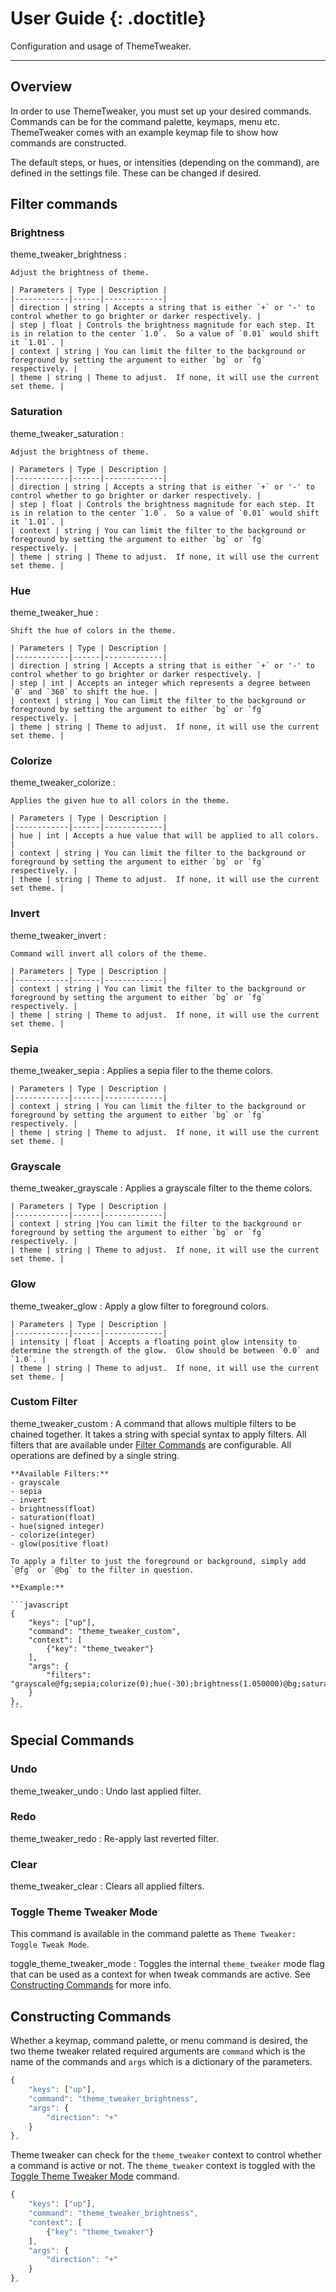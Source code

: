 # User Guide {: .doctitle}
Configuration and usage of ThemeTweaker.

---

## Overview
In order to use ThemeTweaker, you must set up your desired commands.  Commands can be for the command palette, keymaps, menu etc.  ThemeTweaker comes with an example keymap file to show how commands are constructed.

The default steps, or hues, or intensities (depending on the command), are defined in the settings file.  These can be changed if desired.

## Filter commands

### Brightness

theme_tweaker_brightness
: 

    Adjust the brightness of theme.

    | Parameters | Type | Description |
    |------------|------|-------------|
    | direction | string | Accepts a string that is either `+` or '-' to control whether to go brighter or darker respectively. |
    | step | float | Controls the brightness magnitude for each step. It is in relation to the center `1.0`.  So a value of `0.01` would shift it `1.01`. |
    | context | string | You can limit the filter to the background or foreground by setting the argument to either `bg` or `fg` respectively. |
    | theme | string | Theme to adjust.  If none, it will use the current set theme. |

### Saturation
theme_tweaker_saturation
: 

    Adjust the brightness of theme.

    | Parameters | Type | Description |
    |------------|------|-------------|
    | direction | string | Accepts a string that is either `+` or '-' to control whether to go brighter or darker respectively. |
    | step | float | Controls the brightness magnitude for each step. It is in relation to the center `1.0`.  So a value of `0.01` would shift it `1.01`. |
    | context | string | You can limit the filter to the background or foreground by setting the argument to either `bg` or `fg` respectively. |
    | theme | string | Theme to adjust.  If none, it will use the current set theme. |

### Hue
theme_tweaker_hue
: 

    Shift the hue of colors in the theme.

    | Parameters | Type | Description |
    |------------|------|-------------|
    | direction | string | Accepts a string that is either `+` or '-' to control whether to go brighter or darker respectively. |
    | step | int | Accepts an integer which represents a degree between `0` and `360` to shift the hue. |
    | context | string | You can limit the filter to the background or foreground by setting the argument to either `bg` or `fg` respectively. |
    | theme | string | Theme to adjust.  If none, it will use the current set theme. |

### Colorize
theme_tweaker_colorize
: 

    Applies the given hue to all colors in the theme.

    | Parameters | Type | Description |
    |------------|------|-------------|
    | hue | int | Accepts a hue value that will be applied to all colors. |
    | context | string | You can limit the filter to the background or foreground by setting the argument to either `bg` or `fg` respectively. |
    | theme | string | Theme to adjust.  If none, it will use the current set theme. |

### Invert
theme_tweaker_invert
: 

    Command will invert all colors of the theme.

    | Parameters | Type | Description |
    |------------|------|-------------|
    | context | string | You can limit the filter to the background or foreground by setting the argument to either `bg` or `fg` respectively. |
    | theme | string | Theme to adjust.  If none, it will use the current set theme. |

### Sepia
theme_tweaker_sepia
: 
    Applies a sepia filer to the theme colors.

    | Parameters | Type | Description |
    |------------|------|-------------|
    | context | string | You can limit the filter to the background or foreground by setting the argument to either `bg` or `fg` respectively. |
    | theme | string | Theme to adjust.  If none, it will use the current set theme. |

### Grayscale
theme_tweaker_grayscale
: 
   Applies a grayscale filter to the theme colors.

    | Parameters | Type | Description |
    |------------|------|-------------|
    | context | string |You can limit the filter to the background or foreground by setting the argument to either `bg` or `fg` respectively. |
    | theme | string | Theme to adjust.  If none, it will use the current set theme. |

### Glow
theme_tweaker_glow
: 
    Apply a glow filter to foreground colors.

    | Parameters | Type | Description |
    |------------|------|-------------|
    | intensity | float | Accepts a floating point glow intensity to determine the strength of the glow.  Glow should be between `0.0` and `1.0`. |
    | theme | string | Theme to adjust.  If none, it will use the current set theme. |

### Custom Filter

theme_tweaker_custom
: 
    A command that allows multiple filters to be chained together.  It takes a string with special syntax to apply filters.  All filters that are available under [Filter Commands](#filter-commands) are configurable.  All operations are defined by a single string.

    **Available Filters:**
    - grayscale
    - sepia
    - invert
    - brightness(float)
    - saturation(float)
    - hue(signed integer)
    - colorize(integer)
    - glow(positive float)

    To apply a filter to just the foreground or background, simply add `@fg` or `@bg` to the filter in question.

    **Example:**

    ```javascript
    {
        "keys": ["up"],
        "command": "theme_tweaker_custom",
        "context": [
            {"key": "theme_tweaker"}
        ],
        "args": {
            "filters": "grayscale@fg;sepia;colorize(0);hue(-30);brightness(1.050000)@bg;saturation(0.900000);brightness(0.950000)"
        }
    },
    ```

## Special Commands

### Undo
theme_tweaker_undo
: 
    Undo last applied filter.

### Redo
theme_tweaker_redo
: 
    Re-apply last reverted filter.

### Clear
theme_tweaker_clear
: 
    Clears all applied filters.

### Toggle Theme Tweaker Mode
This command is available in the command palette as `Theme Tweaker: Toggle Tweak Mode`.

toggle_theme_tweaker_mode
: 
    Toggles the internal `theme_tweaker` mode flag that can be used as a context for when tweak commands are active.  See [Constructing Commands](#constructing-commands) for more info.

## Constructing Commands
Whether a keymap, command palette, or menu command is desired, the two theme tweaker related required arguments are `command` which is the name of the commands and `args` which is a dictionary of the parameters.

```javascript
{
    "keys": ["up"],
    "command": "theme_tweaker_brightness",
    "args": {
        "direction": "+"
    }
},
```

Theme tweaker can check for the `theme_tweaker` context to control whether a command is active or not.  The `theme_tweaker` context is toggled with the [Toggle Theme Tweaker Mode](#toggle-theme-tweaker-mode) command.

```javascript
{
    "keys": ["up"],
    "command": "theme_tweaker_brightness",
    "context": [
        {"key": "theme_tweaker"}
    ],
    "args": {
        "direction": "+"
    }
},
```
